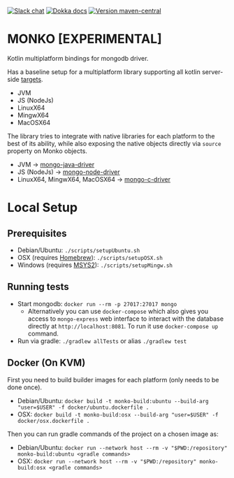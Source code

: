 [![Slack chat](https://img.shields.io/badge/chat-kotlinlang-purple?logo=slack&style=flat-square)](https://kotlinlang.slack.com/team/UL1A5BA2X)
[![Dokka docs](https://img.shields.io/badge/docs-dokka-orange?style=flat-square)](http://mpetuska.github.io/monko)
[![Version maven-central](https://img.shields.io/maven-central/v/dev.petuska/monko?logo=apache-maven&style=flat-square)](https://mvnrepository.com/artifact/dev.petuska/monko/latest)

# MONKO [EXPERIMENTAL]

Kotlin multiplatform bindings for mongodb driver.

Has a baseline setup for a multiplatform library supporting all kotlin
server-side [targets](https://kotlinlang.org/docs/mpp-supported-platforms.html).

* JVM
* JS (NodeJs)
* LinuxX64
* MingwX64
* MacOSX64

The library tries to integrate with native libraries for each platform to the best of its ability, while also exposing
the native objects directly via `source` property on Monko objects.

* JVM -> [mongo-java-driver](https://mongodb.github.io/mongo-java-driver/)
* JS (NodeJs) -> [mongo-node-driver](https://docs.mongodb.com/drivers/node/current/)
* LinuxX64, MingwX64, MacOSX64 -> [mongo-c-driver](http://mongoc.org/)

# Local Setup

## Prerequisites

* Debian/Ubuntu: `./scripts/setupUbuntu.sh`
* OSX (requires [Homebrew](https://brew.sh/)): `./scripts/setupOSX.sh`
* Windows (requires [MSYS2](https://www.msys2.org/)): `./scripts/setupMingw.sh`

## Running tests

* Start mongodb: `docker run --rm -p 27017:27017 mongo`
  * Alternatively you can use `docker-compose` which also gives you access to `mongo-express` web interface to interact
    with the database directly at `http://localhost:8081`. To run it use `docker-compose up` command.
* Run via gradle: `./gradlew allTests` or alias `./gradlew test`

## Docker (On KVM)

First you need to build builder images for each platform (only needs to be done once).

* Debian/Ubuntu: `docker build -t monko-build:ubuntu --build-arg "user=$USER" -f docker/ubuntu.dockerfile .`
* OSX: `docker build -t monko-build:osx --build-arg "user=$USER" -f docker/osx.dockerfile .`

Then you can run gradle commands of the project on a chosen image as:

* Debian/Ubuntu: `docker run --network host --rm -v "$PWD:/repository" monko-build:ubuntu <gradle commands>`
* OSX: `docker run --network host --rm -v "$PWD:/repository" monko-build:osx <gradle commands>`

